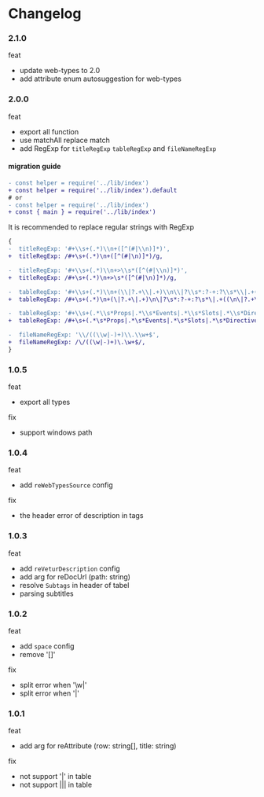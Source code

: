 # Changelog

### 2.1.0

feat

- update web-types to 2.0
- add attribute enum autosuggestion for web-types

### 2.0.0

feat

- export all function
- use matchAll replace match
- add RegExp for `titleRegExp` `tableRegExp` and `fileNameRegExp`

#### migration guide

``` diff
- const helper = require('../lib/index')
+ const helper = require('../lib/index').default
# or
- const helper = require('../lib/index')
+ const { main } = require('../lib/index')
```

It is recommended to replace regular strings with RegExp

``` diff
{
-  titleRegExp: '#+\\s+(.*)\\n+([^(#|\\n)]*)',
+  titleRegExp: /#+\s+(.*)\n+([^(#|\n)]*)/g,

-  titleRegExp: '#+\\s+(.*)\\n+>\\s*([^(#|\\n)]*)',
+  titleRegExp: /#+\s+(.*)\n+>\s*([^(#|\n)]*)/g,

-  tableRegExp: '#+\\s+(.*)\\n+(\\|?.+\\|.+)\\n\\|?\\s*:?-+:?\\s*\\|.+((\\n\\|?.+\\|.+)+)',
+  tableRegExp: /#+\s+(.*)\n+(\|?.+\|.+)\n\|?\s*:?-+:?\s*\|.+((\n\|?.+\|.+)+)/g,

-  tableRegExp: '#+\\s+(.*\\s*Props|.*\\s*Events|.*\\s*Slots|.*\\s*Directives)\\s*\\n+(\\|?.+\\|.+)\\n\\|?\\s*:?-+:?\\s*\\|.+((\\n\\|?.+\\|.+)+)',
+  tableRegExp: /#+\s+(.*\s*Props|.*\s*Events|.*\s*Slots|.*\s*Directives)\n+(\|?.+\|.+)\n\|?\s*:?-+:?\s*\|.+((\n\|?.+\|.+)+)/g,

-  fileNameRegExp: '\\/((\\w|-)+)\\.\\w+$',
+  fileNameRegExp: /\/((\w|-)+)\.\w+$/,
}
```

### 1.0.5

feat

- export all types

fix

- support windows path

### 1.0.4

feat

- add `reWebTypesSource` config

fix

- the header error of description in tags

### 1.0.3

feat

- add `reVeturDescription` config
- add arg for reDocUrl (path: string)
- resolve `Subtags` in header of tabel
- parsing subtitles

### 1.0.2

feat

- add `space` config
- remove '[]'

fix

- split error when '\w|'
- split error when '\|'

### 1.0.1

feat

- add arg for reAttribute (row: string[], title: string)

fix

- not support '\|' in table
- not support ||| in table
